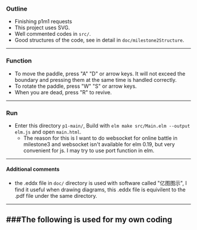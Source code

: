 ### Outline
- Finishing p1m1 requests
- This project uses SVG.
- Well commented codes in `src/`.
- Good structures of the code, see in detail in `doc/milestone2Structure`.
---
### Function
- To move the paddle, press "A" "D" or arrow keys. It will not exceed the boundary and pressing them at the same time is handled correctly.
- To rotate the paddle, press "W" "S" or arrow keys.
- When you are dead, press "R" to revive.
---
### Run
- Enter this directory `p1-main/`, Build with `elm make src/Main.elm --output elm.js` and open `main.html`.
  - The reason for this is I want to do websocket for online battle in milestone3 and websocket isn't available for elm 0.19, but very convenient for js. I may try to use port function in elm.
---
#### Additional comments
- the .eddx file in `doc/` directory is used with software called "亿图图示", I find it useful when drawing diagrams, this .eddx file is equivilent to the .pdf file under the same directory.
---
###The following is used for my own coding
- 